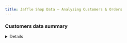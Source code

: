 ```yaml
---
title: Jaffle Shop Data — Analyzing Customers & Orders
---
```


### Customers data summary

<DataTable
  data="{customers_summary}"
  search="true">
<Column id= "customer_id"/>
<Column id= "customer_name"/>
<Column id= "count_lifetime_orders"/>
<Column id= "first_ordered_at"/>
</DataTable>


<Details title="Definitions">

```sql customers_summary
select
  *
from databricks.jaffle_shop_customers

```

</Details>